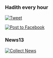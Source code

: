 ### Hadith every hour
[![Tweet](https://github.com/Ananto30/hadith-every-hour/actions/workflows/tweet.yml/badge.svg)](https://github.com/Ananto30/hadith-every-hour/actions/workflows/tweet.yml)

[![Post to Facebook](https://github.com/Ananto30/hadith-every-hour/actions/workflows/post_to_facebook.yml/badge.svg)](https://github.com/Ananto30/hadith-every-hour/actions/workflows/post_to_facebook.yml)

### News13
[![Collect News](https://github.com/Ananto30/news13/actions/workflows/newscron.yml/badge.svg)](https://github.com/Ananto30/news13/actions/workflows/newscron.yml)
